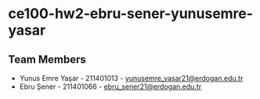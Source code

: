 # ce100-hw2-ebru-sener-yunusemre-yasar

## Team Members

- Yunus Emre Yaşar - 211401013 - yunusemre_yasar21@erdogan.edu.tr
- Ebru Şener - 211401066 - ebru_sener21@erdogan.edu.tr
